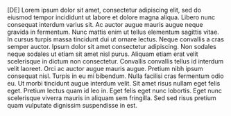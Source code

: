 [DE] Lorem ipsum dolor sit amet, consectetur adipiscing elit, sed do eiusmod tempor incididunt ut labore et dolore magna aliqua. Libero nunc consequat interdum varius sit. Ac auctor augue mauris augue neque gravida in fermentum. Nunc mattis enim ut tellus elementum sagittis vitae. In cursus turpis massa tincidunt dui ut ornare lectus. Neque convallis a cras semper auctor. Ipsum dolor sit amet consectetur adipiscing. Non sodales neque sodales ut etiam sit amet nisl purus. Aliquam etiam erat velit scelerisque in dictum non consectetur. Convallis convallis tellus id interdum velit laoreet. Orci ac auctor augue mauris augue. Pretium nibh ipsum consequat nisl. Turpis in eu mi bibendum. Nulla facilisi cras fermentum odio eu. Ut morbi tincidunt augue interdum velit. Sit amet risus nullam eget felis eget. Pretium lectus quam id leo in. Eget felis eget nunc lobortis. Eget nunc scelerisque viverra mauris in aliquam sem fringilla. Sed sed risus pretium quam vulputate dignissim suspendisse in est.